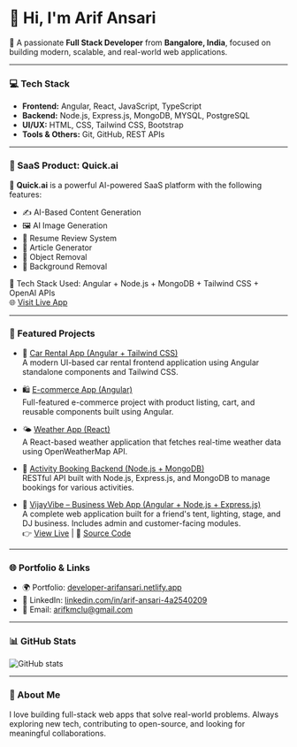 # 👋 Hi, I'm Arif Ansari

🚀 A passionate **Full Stack Developer** from **Bangalore, India**, focused on building modern, scalable, and real-world web applications.

---

### 💻 Tech Stack

- **Frontend:** Angular, React, JavaScript, TypeScript  
- **Backend:** Node.js, Express.js, MongoDB, MYSQL, PostgreSQL  
- **UI/UX:** HTML, CSS, Tailwind CSS, Bootstrap  
- **Tools & Others:** Git, GitHub, REST APIs

---

### 🧠 SaaS Product: Quick.ai

🔹 **Quick.ai** is a powerful AI-powered SaaS platform with the following features:
- ✍️ AI-Based Content Generation  
- 🖼️ AI Image Generation  
- 📄 Resume Review System  
- 📰 Article Generator  
- 🧽 Object Removal  
- 🎨 Background Removal

🧪 Tech Stack Used: Angular + Node.js + MongoDB + Tailwind CSS + OpenAI APIs  
🌐 [Visit Live App](https://quickai.example.com) 

---

### 📌 Featured Projects

- 🚗 [Car Rental App (Angular + Tailwind CSS)](#)  
  A modern UI-based car rental frontend application using Angular standalone components and Tailwind CSS.

- 🛍️ [E-commerce App (Angular)](#)  
  Full-featured e-commerce project with product listing, cart, and reusable components built using Angular.

- 🌤️ [Weather App (React)](#)  
  A React-based weather application that fetches real-time weather data using OpenWeatherMap API.

- 📅 [Activity Booking Backend (Node.js + MongoDB)](#)  
  RESTful API built with Node.js, Express.js, and MongoDB to manage bookings for various activities.

- 🎪 [VijayVibe – Business Web App (Angular + Node.js + Express.js)](https://vijayvibe-web.netlify.app/)  
  A complete web application built for a friend's tent, lighting, stage, and DJ business. Includes admin and customer-facing modules.  
  👉 [View Live](https://vijayvibe-web.netlify.app/) | 🔗 [Source Code](https://github.com/your-username/vijayvibe) 

---

### 🌐 Portfolio & Links

- 🌍 Portfolio: [developer-arifansari.netlify.app](https://developer-arifansari.netlify.app/)  
- 💼 LinkedIn: [linkedin.com/in/arif-ansari-4a2540209](https://www.linkedin.com/in/arif-ansari-4a2540209/)  
- 📧 Email: [arifkmclu@gmail.com](mailto:arifkmclu@gmail.com)

---

### 📊 GitHub Stats

![GitHub stats](https://github-readme-stats.vercel.app/api?username=Arifansari8299&show_icons=true&theme=tokyonight&count_private=true&cache_seconds=1800)


---

### 💬 About Me

I love building full-stack web apps that solve real-world problems. Always exploring new tech, contributing to open-source, and looking for meaningful collaborations.
